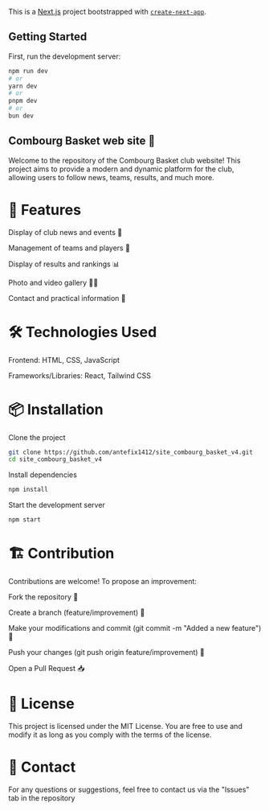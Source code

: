 This is a [Next.js](https://nextjs.org) project bootstrapped with [`create-next-app`](https://nextjs.org/docs/pages/api-reference/create-next-app).

## Getting Started

First, run the development server:

```bash
npm run dev
# or
yarn dev
# or
pnpm dev
# or
bun dev
```
## Combourg Basket web site 🏀

Welcome to the repository of the Combourg Basket club website! This project aims to provide a modern and dynamic platform for the club, allowing users to follow news, teams, results, and much more.

# 🚀 Features

Display of club news and events 📅

Management of teams and players 🏀

Display of results and rankings 📊

Photo and video gallery 📸🎥

Contact and practical information 📍

# 🛠️ Technologies Used

Frontend: HTML, CSS, JavaScript

Frameworks/Libraries: React, Tailwind CSS

# 📦 Installation

Clone the project

```bash
git clone https://github.com/antefix1412/site_combourg_basket_v4.git
cd site_combourg_basket_v4
```

Install dependencies

```bash
npm install
```

Start the development server

```bash
npm start
```

# 🏗️ Contribution

Contributions are welcome! To propose an improvement:

Fork the repository 🍴

Create a branch (feature/improvement) 🌿

Make your modifications and commit (git commit -m "Added a new feature") 📝

Push your changes (git push origin feature/improvement) 🚀

Open a Pull Request 📥

# 📄 License

This project is licensed under the MIT License. You are free to use and modify it as long as you comply with the terms of the license.

# 📩 Contact

For any questions or suggestions, feel free to contact us via the "Issues" tab in the repository

